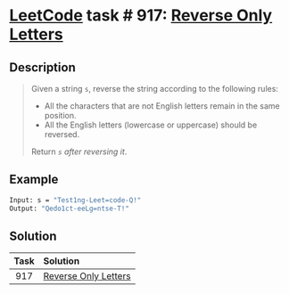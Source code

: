 # [LeetCode][leetcode] task # 917: [Reverse Only Letters][task]

Description
-----------

> Given a string `s`, reverse the string according to the following rules:
> * All the characters that are not English letters remain in the same position.
> * All the English letters (lowercase or uppercase) should be reversed.
>
> Return _`s` after reversing it_.

Example
-------

```sh
Input: s = "Test1ng-Leet=code-Q!"
Output: "Qedo1ct-eeLg=ntse-T!"
```

Solution
--------

| Task | Solution                         |
|:----:|:---------------------------------|
| 917  | [Reverse Only Letters][solution] |


[leetcode]: <http://leetcode.com/>
[task]: <https://leetcode.com/problems/reverse-only-letters/>
[solution]: <https://github.com/wellaxis/praxis-leetcode/blob/main/src/main/java/com/witalis/praxis/leetcode/task/h10/p917/option/Practice.java>
